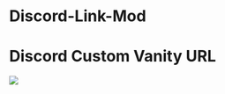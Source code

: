 # Discord-Link-Mod

# Discord Custom Vanity URL

![](https://cdn.discordapp.com/attachments/756127889539465246/788803000184340480/unknown.png)
